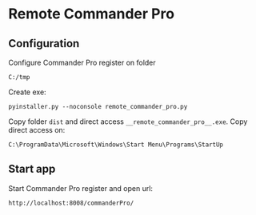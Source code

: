 # Remote Commander Pro
## Configuration
Configure Commander Pro register on folder
````
C:/tmp
````

Create exe:
````
pyinstaller.py --noconsole remote_commander_pro.py
````

Copy folder ````dist```` and direct access ````__remote_commander_pro__.exe````. 
Copy direct access on:
````
C:\ProgramData\Microsoft\Windows\Start Menu\Programs\StartUp
```` 
## Start app
Start Commander Pro register and open url:
````
http://localhost:8008/commanderPro/
````